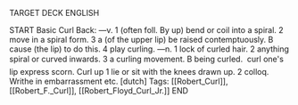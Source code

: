 TARGET DECK
ENGLISH

START
Basic
Curl
Back: —v. 1 (often foll. By up) bend or coil into a spiral. 2 move in a spiral form. 3 a (of the upper lip) be raised contemptuously. B cause (the lip) to do this. 4 play curling. —n. 1 lock of curled hair. 2 anything spiral or curved inwards. 3 a curling movement. B being curled.  curl one's lip express scorn. Curl up 1 lie or sit with the knees drawn up. 2 colloq. Writhe in embarrassment etc. [dutch]
Tags: [[Robert_Curl]], [[Robert_F._Curl]], [[Robert_Floyd_Curl_Jr.]]
END
